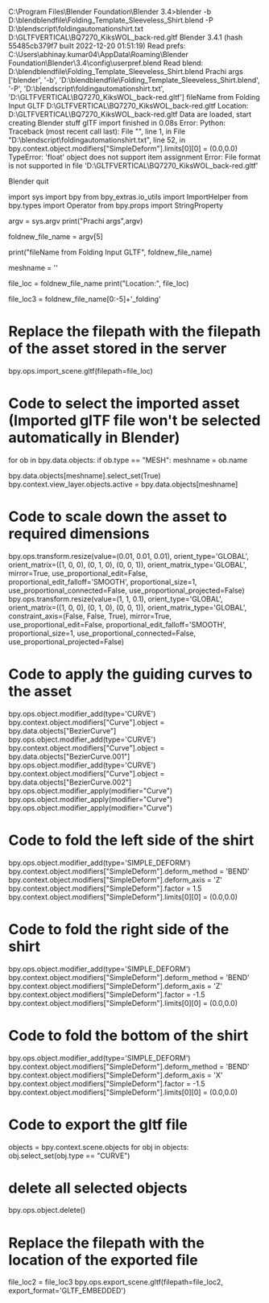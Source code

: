 C:\Program Files\Blender Foundation\Blender 3.4>blender -b D:\blendblendfile\Folding_Template_Sleeveless_Shirt.blend -P D:\blendscript\foldingautomationshirt.txt D:\GLTFVERTICAL\BQ7270_KiksWOL_back-red.gltf
Blender 3.4.1 (hash 55485cb379f7 built 2022-12-20 01:51:19)
Read prefs: C:\Users\abhinay.kumar04\AppData\Roaming\Blender Foundation\Blender\3.4\config\userpref.blend
Read blend: D:\blendblendfile\Folding_Template_Sleeveless_Shirt.blend
Prachi args ['blender', '-b', 'D:\\blendblendfile\\Folding_Template_Sleeveless_Shirt.blend', '-P', 'D:\\blendscript\\foldingautomationshirt.txt', 'D:\\GLTFVERTICAL\\BQ7270_KiksWOL_back-red.gltf']
fileName from Folding Input GLTF D:\GLTFVERTICAL\BQ7270_KiksWOL_back-red.gltf
Location: D:\GLTFVERTICAL\BQ7270_KiksWOL_back-red.gltf
Data are loaded, start creating Blender stuff
glTF import finished in 0.08s
Error: Python: Traceback (most recent call last):
  File "<string>", line 1, in <module>
  File "D:\blendscript\foldingautomationshirt.txt", line 52, in <module>
    bpy.context.object.modifiers["SimpleDeform"].limits[0][0] = (0.0,0.0)
TypeError: 'float' object does not support item assignment
Error: File format is not supported in file 'D:\GLTFVERTICAL\BQ7270_KiksWOL_back-red.gltf'

Blender quit   
  
  
  
  import sys
import bpy
from bpy_extras.io_utils import ImportHelper
from bpy.types import Operator
from bpy.props import StringProperty

argv = sys.argv
print("Prachi args",argv)

foldnew_file_name = argv[5]

print("fileName from Folding Input GLTF", foldnew_file_name)

meshname = ''

file_loc = foldnew_file_name
print("Location:", file_loc)

file_loc3 = foldnew_file_name[0:-5]+'_folding'

# Replace the filepath with the filepath of the asset stored in the server
bpy.ops.import_scene.gltf(filepath=file_loc)

# Code to select the imported asset (Imported glTF file won't be selected automatically in Blender)
for ob in bpy.data.objects:
    if ob.type == "MESH":
        meshname = ob.name

bpy.data.objects[meshname].select_set(True)
bpy.context.view_layer.objects.active = bpy.data.objects[meshname]

# Code to scale down the asset to required dimensions
bpy.ops.transform.resize(value=(0.01, 0.01, 0.01), orient_type='GLOBAL', orient_matrix=((1, 0, 0), (0, 1, 0), (0, 0, 1)), orient_matrix_type='GLOBAL', mirror=True, use_proportional_edit=False, proportional_edit_falloff='SMOOTH', proportional_size=1, use_proportional_connected=False, use_proportional_projected=False)
bpy.ops.transform.resize(value=(1, 1, 0.1), orient_type='GLOBAL', orient_matrix=((1, 0, 0), (0, 1, 0), (0, 0, 1)), orient_matrix_type='GLOBAL', constraint_axis=(False, False, True), mirror=True, use_proportional_edit=False, proportional_edit_falloff='SMOOTH', proportional_size=1, use_proportional_connected=False, use_proportional_projected=False)

# Code to apply the guiding curves to the asset
bpy.ops.object.modifier_add(type='CURVE')
bpy.context.object.modifiers["Curve"].object = bpy.data.objects["BezierCurve"]
bpy.ops.object.modifier_add(type='CURVE')
bpy.context.object.modifiers["Curve"].object = bpy.data.objects["BezierCurve.001"]
bpy.ops.object.modifier_add(type='CURVE')
bpy.context.object.modifiers["Curve"].object = bpy.data.objects["BezierCurve.002"]
bpy.ops.object.modifier_apply(modifier="Curve")
bpy.ops.object.modifier_apply(modifier="Curve")
bpy.ops.object.modifier_apply(modifier="Curve")

# Code to fold the left side of the shirt
bpy.ops.object.modifier_add(type='SIMPLE_DEFORM')
bpy.context.object.modifiers["SimpleDeform"].deform_method = 'BEND'
bpy.context.object.modifiers["SimpleDeform"].deform_axis = 'Z'
bpy.context.object.modifiers["SimpleDeform"].factor = 1.5
bpy.context.object.modifiers["SimpleDeform"].limits[0][0] = (0.0,0.0)

# Code to fold the right side of the shirt
bpy.ops.object.modifier_add(type='SIMPLE_DEFORM')
bpy.context.object.modifiers["SimpleDeform"].deform_method = 'BEND'
bpy.context.object.modifiers["SimpleDeform"].deform_axis = 'Z'
bpy.context.object.modifiers["SimpleDeform"].factor = -1.5
bpy.context.object.modifiers["SimpleDeform"].limits[0][0] = (0.0,0.0)

# Code to fold the bottom of the shirt
bpy.ops.object.modifier_add(type='SIMPLE_DEFORM')
bpy.context.object.modifiers["SimpleDeform"].deform_method = 'BEND'
bpy.context.object.modifiers["SimpleDeform"].deform_axis = 'X'
bpy.context.object.modifiers["SimpleDeform"].factor = -1.5
bpy.context.object.modifiers["SimpleDeform"].limits[0][0] = (0.0,0.0)

# Code to export the gltf file
objects = bpy.context.scene.objects
for obj in objects:
    obj.select_set(obj.type == "CURVE")
# delete all selected objects
bpy.ops.object.delete()

# Replace the filepath with the location of the exported file
file_loc2 = file_loc3
bpy.ops.export_scene.gltf(filepath=file_loc2, export_format='GLTF_EMBEDDED')

